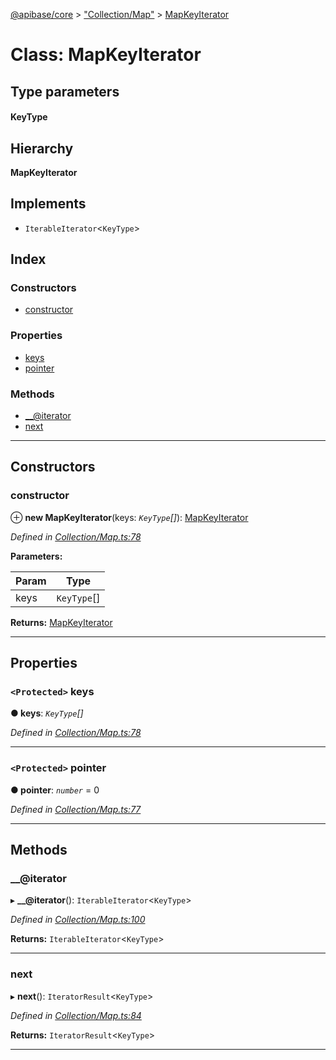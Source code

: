 [@apibase/core](../README.md) > ["Collection/Map"](../modules/_collection_map_.md) > [MapKeyIterator](../classes/_collection_map_.mapkeyiterator.md)

# Class: MapKeyIterator

## Type parameters
#### KeyType 
## Hierarchy

**MapKeyIterator**

## Implements

* `IterableIterator`<`KeyType`>

## Index

### Constructors

* [constructor](_collection_map_.mapkeyiterator.md#constructor)

### Properties

* [keys](_collection_map_.mapkeyiterator.md#keys)
* [pointer](_collection_map_.mapkeyiterator.md#pointer)

### Methods

* [__@iterator](_collection_map_.mapkeyiterator.md#___iterator)
* [next](_collection_map_.mapkeyiterator.md#next)

---

## Constructors

<a id="constructor"></a>

###  constructor

⊕ **new MapKeyIterator**(keys: *`KeyType`[]*): [MapKeyIterator](_collection_map_.mapkeyiterator.md)

*Defined in [Collection/Map.ts:78](https://github.com/chapterjason/APIBase/blob/d8cc53d/packages/core/src/Collection/Map.ts#L78)*

**Parameters:**

| Param | Type |
| ------ | ------ |
| keys | `KeyType`[] |

**Returns:** [MapKeyIterator](_collection_map_.mapkeyiterator.md)

___

## Properties

<a id="keys"></a>

### `<Protected>` keys

**● keys**: *`KeyType`[]*

*Defined in [Collection/Map.ts:78](https://github.com/chapterjason/APIBase/blob/d8cc53d/packages/core/src/Collection/Map.ts#L78)*

___
<a id="pointer"></a>

### `<Protected>` pointer

**● pointer**: *`number`* = 0

*Defined in [Collection/Map.ts:77](https://github.com/chapterjason/APIBase/blob/d8cc53d/packages/core/src/Collection/Map.ts#L77)*

___

## Methods

<a id="___iterator"></a>

###  __@iterator

▸ **__@iterator**(): `IterableIterator`<`KeyType`>

*Defined in [Collection/Map.ts:100](https://github.com/chapterjason/APIBase/blob/d8cc53d/packages/core/src/Collection/Map.ts#L100)*

**Returns:** `IterableIterator`<`KeyType`>

___
<a id="next"></a>

###  next

▸ **next**(): `IteratorResult`<`KeyType`>

*Defined in [Collection/Map.ts:84](https://github.com/chapterjason/APIBase/blob/d8cc53d/packages/core/src/Collection/Map.ts#L84)*

**Returns:** `IteratorResult`<`KeyType`>

___

